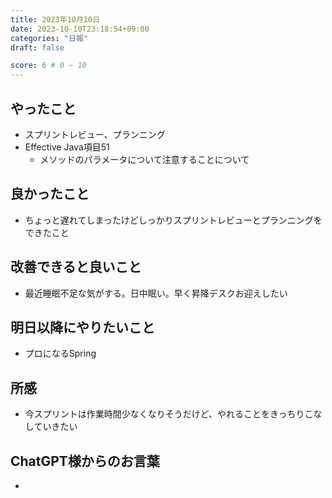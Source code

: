 ```yaml
---
title: 2023年10月10日
date: 2023-10-10T23:18:54+09:00
categories: "日報"
draft: false

score: 6 # 0 ~ 10
---
```


## やったこと

- スプリントレビュー、プランニング
- Effective Java項目51
	- メソッドのパラメータについて注意することについて

## 良かったこと

- ちょっと遅れてしまったけどしっかりスプリントレビューとプランニングをできたこと

## 改善できると良いこと

- 最近睡眠不足な気がする。日中眠い。早く昇降デスクお迎えしたい

## 明日以降にやりたいこと

- プロになるSpring

## 所感
- 今スプリントは作業時間少なくなりそうだけど、やれることをきっちりこなしていきたい

## ChatGPT様からのお言葉
- 

